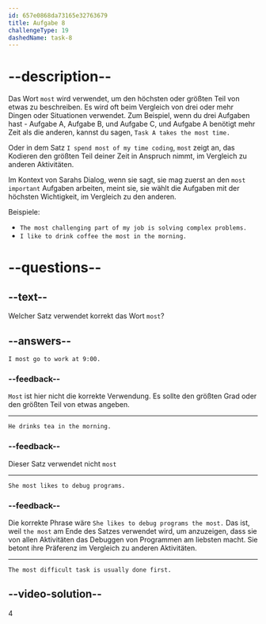 ```yaml
---
id: 657e0868da73165e32763679
title: Aufgabe 8
challengeType: 19
dashedName: task-8
---
```


# --description--

Das Wort `most` wird verwendet, um den höchsten oder größten Teil von etwas zu beschreiben. Es wird oft beim Vergleich von drei oder mehr Dingen oder Situationen verwendet. Zum Beispiel, wenn du drei Aufgaben hast - Aufgabe A, Aufgabe B, und Aufgabe C, und Aufgabe A benötigt mehr Zeit als die anderen, kannst du sagen, `Task A takes the most time.`

Oder in dem Satz `I spend most of my time coding`, `most` zeigt an, das Kodieren den größten Teil deiner Zeit in Anspruch nimmt, im Vergleich zu anderen Aktivitäten.

Im Kontext von Sarahs Dialog, wenn sie sagt, sie mag zuerst an den `most important` Aufgaben arbeiten, meint sie, sie wählt die Aufgaben mit der höchsten Wichtigkeit, im Vergleich zu den anderen.

Beispiele:

- `The most challenging part of my job is solving complex problems.`
- `I like to drink coffee the most in the morning.`

# --questions--

## --text--

Welcher Satz verwendet korrekt das Wort `most`?

## --answers--

`I most go to work at 9:00.`

### --feedback--

`Most` ist hier nicht die korrekte Verwendung. Es sollte den größten Grad oder den größten Teil von etwas angeben.

---

`He drinks tea in the morning.`

### --feedback--

Dieser Satz verwendet nicht `most`

---

`She most likes to debug programs.`

### --feedback--

Die korrekte Phrase wäre `She likes to debug programs the most.` Das ist, weil `the most` am Ende des Satzes verwendet wird, um anzuzeigen, dass sie von allen Aktivitäten das Debuggen von Programmen am liebsten macht. Sie betont ihre Präferenz im Vergleich zu anderen Aktivitäten.

---

`The most difficult task is usually done first.`

## --video-solution--

4
